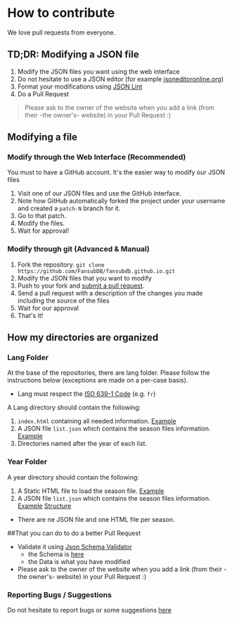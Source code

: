 # How to contribute

We love pull requests from everyone.

## TD;DR: Modifying a JSON file

1. Modify the JSON files you want using the web interface
2. Do not hesitate to use a JSON editor (for example [jsoneditoronline.org](https://www.jsoneditoronline.org/))
3. Format your modifications using [JSON Lint](http://jsonlint.com/)
4. Do a Pull Request

> Please ask to the owner of the website when you add a link (from their -the owner's- website) in your Pull Request :)

## Modifying a file

### Modify through the Web Interface (Recommended)

You must to have a GitHub account. It's the easier way to modify our JSON files

1. Visit one of our JSON files and use the GitHub interface.
2. Note how GitHub automatically forked the project under your username and created a `patch-N` branch for it.
3. Go to that patch.
4. Modify the files.
5. Wait for approval!

### Modify through git (Advanced & Manual)

 1. Fork the repository. ```git clone https://github.com/FansubDB/fansubdb.github.io.git```
 2. Modify the JSON files that you want to modify
 3. Push to your fork and [submit a pull request][pr].
 4. Send a pull request with a description of the changes you made including the source of the files
 5. Wait for our approval
 6. That's it!

## How my directories are organized

### Lang Folder

At the base of the repositories, there are lang folder. Please follow the instructions below (exceptions are made on a per-case basis).

* Lang must respect the [ISO 639-1 Code](http://www.loc.gov/standards/iso639-2/php/code_list.php) (e.g. ```fr```)

A Lang directory should contain the following:

1. `index.html` containing all needed information. [Example][1]
2. A JSON file `list.json` which contains the season files information. [Example][2]
3. Directories named after the year of each list.

### Year Folder

A year directory should contain the following:

1. A Static HTML file to load the season file. [Example][3]
2. A JSON file `list.json` which contains the season files information. [Example][4] [Structure][struct]
  * There are ne JSON file and one HTML file per season.
  
##That you can do to do a better Pull Request

* Validate it using [Json Schema Validator](http://json-schema-validator.herokuapp.com)
  * the Schema is [here](season-schema.json)
  * the Data is what you have modified
* Please ask to the owner of the website when you add a link (from their -the owner's- website) in your Pull Request :)

### Reporting Bugs / Suggestions

Do not hesitate to report bugs or some suggestions [here](https://github.com/FansubDB/fansubdb.github.io/issues/new)

  [1]: https://github.com/FansubDB/fansubdb.github.io/blob/master/fr/index.html
  [2]: https://github.com/FansubDB/fansubdb.github.io/blob/master/fr/list.json
  [3]: https://github.com/FansubDB/fansubdb.github.io/blob/master/fr/2014/automne.html
  [4]: https://github.com/FansubDB/fansubdb.github.io/blob/master/fr/2014/automne.json
  [pr]: https://github.com/FansubDB/fansubdb.github.io/compare/
  [struct]: https://github.com/FansubDB/fansubdb.github.io#the-json-file-of-the-season-animes
